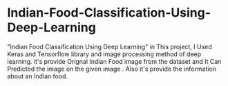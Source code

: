 # Indian-Food-Classification-Using-Deep-Learning
"Indian Food Classification Using Deep Learning" in This project, I Used Keras and Tensorflow library and image processing method of deep learning. it's provide Orignal  Indian Food image from the dataset and It Can Predicted  the image  on the given image . Also it's provide the information about an Indian food.
